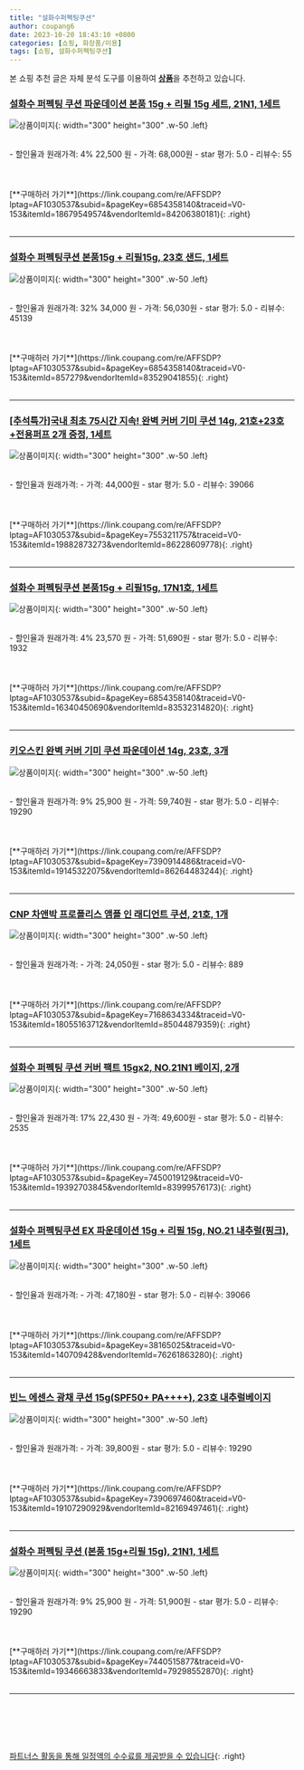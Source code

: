 ```yaml
---
title: "설화수퍼펙팅쿠션"
author: coupang6
date: 2023-10-20 18:43:10 +0800
categories: [쇼핑, 화장품/미용]
tags: [쇼핑, 설화수퍼펙팅쿠션]
---
```


본 쇼핑 추천 글은 자체 분석 도구를 이용하여 [**상품**](https://link.coupang.com/a/bao1ui)을 추천하고 있습니다.

### [설화수 퍼펙팅 쿠션 파운데이션 본품 15g + 리필 15g 세트, 21N1, 1세트](https://link.coupang.com/re/AFFSDP?lptag=AF1030537&subid=&pageKey=6854358140&traceid=V0-153&itemId=18679549574&vendorItemId=84206380181)

![상품이미지](https://thumbnail6.coupangcdn.com/thumbnails/remote/230x230ex/image/retail/images/126490313309786-8fe367b2-3f7d-40da-ab95-efdb3e10aef9.jpg){: width="300" height="300" .w-50 .left}


<br>
- 할인율과 원래가격: 4%  22,500   원
- 가격: 68,000원
- star 평가: 5.0
- 리뷰수: 55
<br>
<br>
<br>
<br>
[**구매하러 가기**](https://link.coupang.com/re/AFFSDP?lptag=AF1030537&subid=&pageKey=6854358140&traceid=V0-153&itemId=18679549574&vendorItemId=84206380181){: .right}
<br>
<br>

---

### [설화수 퍼펙팅쿠션 본품15g + 리필15g, 23호 샌드, 1세트](https://link.coupang.com/re/AFFSDP?lptag=AF1030537&subid=&pageKey=6854358140&traceid=V0-153&itemId=857279&vendorItemId=83529041855)

![상품이미지](https://thumbnail6.coupangcdn.com/thumbnails/remote/230x230ex/image/retail/images/4538416953071672-c6b164c1-f4ef-4e92-8eee-8191165c41c5.jpg){: width="300" height="300" .w-50 .left}


<br>
- 할인율과 원래가격: 32%  34,000   원
- 가격: 56,030원
- star 평가: 5.0
- 리뷰수: 45139
<br>
<br>
<br>
<br>
[**구매하러 가기**](https://link.coupang.com/re/AFFSDP?lptag=AF1030537&subid=&pageKey=6854358140&traceid=V0-153&itemId=857279&vendorItemId=83529041855){: .right}
<br>
<br>

---

### [[추석특가]국내 최초 75시간 지속! 완벽 커버 기미 쿠션 14g, 21호+23호+전용퍼프 2개 증정, 1세트](https://link.coupang.com/re/AFFSDP?lptag=AF1030537&subid=&pageKey=7553211757&traceid=V0-153&itemId=19882873273&vendorItemId=86228609778)

![상품이미지](https://thumbnail6.coupangcdn.com/thumbnails/remote/230x230ex/image/vendor_inventory/b8ff/d06a926b0d835ee43f866d549f744df29ba9c8aabd517b2e745b7714577e.jpg){: width="300" height="300" .w-50 .left}


<br>
- 할인율과 원래가격: 
- 가격: 44,000원
- star 평가: 5.0
- 리뷰수: 39066
<br>
<br>
<br>
<br>
[**구매하러 가기**](https://link.coupang.com/re/AFFSDP?lptag=AF1030537&subid=&pageKey=7553211757&traceid=V0-153&itemId=19882873273&vendorItemId=86228609778){: .right}
<br>
<br>

---

### [설화수 퍼펙팅쿠션 본품15g + 리필15g, 17N1호, 1세트](https://link.coupang.com/re/AFFSDP?lptag=AF1030537&subid=&pageKey=6854358140&traceid=V0-153&itemId=16340450690&vendorItemId=83532314820)

![상품이미지](https://thumbnail6.coupangcdn.com/thumbnails/remote/230x230ex/image/retail/images/4538029232777516-88cc8948-7d98-485a-9de5-ba9a931643f1.jpg){: width="300" height="300" .w-50 .left}


<br>
- 할인율과 원래가격: 4%  23,570   원
- 가격: 51,690원
- star 평가: 5.0
- 리뷰수: 1932
<br>
<br>
<br>
<br>
[**구매하러 가기**](https://link.coupang.com/re/AFFSDP?lptag=AF1030537&subid=&pageKey=6854358140&traceid=V0-153&itemId=16340450690&vendorItemId=83532314820){: .right}
<br>
<br>

---

### [키오스킨 완벽 커버 기미 쿠션 파운데이션 14g, 23호, 3개](https://link.coupang.com/re/AFFSDP?lptag=AF1030537&subid=&pageKey=7390914486&traceid=V0-153&itemId=19145322075&vendorItemId=86264483244)

![상품이미지](https://thumbnail6.coupangcdn.com/thumbnails/remote/230x230ex/image/vendor_inventory/c308/451222a860f4ec80b99bc864eeeaed5cbd6ffbf99a15a62de96f226530cd.jpg){: width="300" height="300" .w-50 .left}


<br>
- 할인율과 원래가격: 9%  25,900   원
- 가격: 59,740원
- star 평가: 5.0
- 리뷰수: 19290
<br>
<br>
<br>
<br>
[**구매하러 가기**](https://link.coupang.com/re/AFFSDP?lptag=AF1030537&subid=&pageKey=7390914486&traceid=V0-153&itemId=19145322075&vendorItemId=86264483244){: .right}
<br>
<br>

---

### [CNP 차앤박 프로폴리스 앰플 인 래디언트 쿠션, 21호, 1개](https://link.coupang.com/re/AFFSDP?lptag=AF1030537&subid=&pageKey=7168634334&traceid=V0-153&itemId=18055163712&vendorItemId=85044879359)

![상품이미지](https://thumbnail8.coupangcdn.com/thumbnails/remote/230x230ex/image/vendor_inventory/c83f/5a8b012247f100d5ca8e44566954e73987a3100b2d8b37d877d9f98cf111.jpg){: width="300" height="300" .w-50 .left}


<br>
- 할인율과 원래가격: 
- 가격: 24,050원
- star 평가: 5.0
- 리뷰수: 889
<br>
<br>
<br>
<br>
[**구매하러 가기**](https://link.coupang.com/re/AFFSDP?lptag=AF1030537&subid=&pageKey=7168634334&traceid=V0-153&itemId=18055163712&vendorItemId=85044879359){: .right}
<br>
<br>

---

### [설화수 퍼펙팅 쿠션 커버 팩트 15gx2, NO.21N1 베이지, 2개](https://link.coupang.com/re/AFFSDP?lptag=AF1030537&subid=&pageKey=7450019129&traceid=V0-153&itemId=19392703845&vendorItemId=83999576173)

![상품이미지](https://thumbnail6.coupangcdn.com/thumbnails/remote/230x230ex/image/vendor_inventory/f9ea/82cc4ce050381e0ffeffec41ef2f446d1809195f28c9f7db9c03fb242fca.jpg){: width="300" height="300" .w-50 .left}


<br>
- 할인율과 원래가격: 17%  22,430   원
- 가격: 49,600원
- star 평가: 5.0
- 리뷰수: 2535
<br>
<br>
<br>
<br>
[**구매하러 가기**](https://link.coupang.com/re/AFFSDP?lptag=AF1030537&subid=&pageKey=7450019129&traceid=V0-153&itemId=19392703845&vendorItemId=83999576173){: .right}
<br>
<br>

---

### [설화수 퍼펙팅쿠션 EX 파운데이션 15g + 리필 15g, NO.21 내추럴(핑크), 1세트](https://link.coupang.com/re/AFFSDP?lptag=AF1030537&subid=&pageKey=38165025&traceid=V0-153&itemId=140709428&vendorItemId=76261863280)

![상품이미지](https://thumbnail8.coupangcdn.com/thumbnails/remote/230x230ex/image/vendor_inventory/f52c/c653e9c48a2317f9dc4011fda599c371a21eb72d51e03d883ed152e0d212.jpg){: width="300" height="300" .w-50 .left}


<br>
- 할인율과 원래가격: 
- 가격: 47,180원
- star 평가: 5.0
- 리뷰수: 39066
<br>
<br>
<br>
<br>
[**구매하러 가기**](https://link.coupang.com/re/AFFSDP?lptag=AF1030537&subid=&pageKey=38165025&traceid=V0-153&itemId=140709428&vendorItemId=76261863280){: .right}
<br>
<br>

---

### [빈느 에센스 광채 쿠션 15g(SPF50+ PA++++), 23호 내추럴베이지](https://link.coupang.com/re/AFFSDP?lptag=AF1030537&subid=&pageKey=7390697460&traceid=V0-153&itemId=19107290929&vendorItemId=82169497461)

![상품이미지](https://thumbnail8.coupangcdn.com/thumbnails/remote/230x230ex/image/vendor_inventory/3805/0801027fadc2d756ead7d39ebcb821b1d0e623a6fe7925a348cd679581c6.png){: width="300" height="300" .w-50 .left}


<br>
- 할인율과 원래가격: 
- 가격: 39,800원
- star 평가: 5.0
- 리뷰수: 19290
<br>
<br>
<br>
<br>
[**구매하러 가기**](https://link.coupang.com/re/AFFSDP?lptag=AF1030537&subid=&pageKey=7390697460&traceid=V0-153&itemId=19107290929&vendorItemId=82169497461){: .right}
<br>
<br>

---

### [설화수 퍼펙팅 쿠션 (본품 15g+리필 15g), 21N1, 1세트](https://link.coupang.com/re/AFFSDP?lptag=AF1030537&subid=&pageKey=7440515877&traceid=V0-153&itemId=19346663833&vendorItemId=79298552870)

![상품이미지](https://thumbnail9.coupangcdn.com/thumbnails/remote/230x230ex/image/vendor_inventory/b4dc/9e435c1deb01eff9d826e98ff5f0667be7d08ccd0c429bcfaaea8c92ab85.jpg){: width="300" height="300" .w-50 .left}


<br>
- 할인율과 원래가격: 9%  25,900   원
- 가격: 51,900원
- star 평가: 5.0
- 리뷰수: 19290
<br>
<br>
<br>
<br>
[**구매하러 가기**](https://link.coupang.com/re/AFFSDP?lptag=AF1030537&subid=&pageKey=7440515877&traceid=V0-153&itemId=19346663833&vendorItemId=79298552870){: .right}
<br>
<br>

---
<br><br><br><br><br> [파트너스 활동을 통해 일정액의 수수료를 제공받을 수 있습니다](https://link.coupang.com/a/bao1ui){: .right}